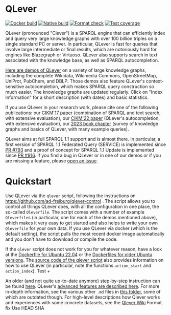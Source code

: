 # QLever

[![Docker build](https://github.com/ad-freiburg/QLever/actions/workflows/docker-publish.yml/badge.svg)](https://github.com/ad-freiburg/QLever/actions/workflows/docker-build.yml)
[![Native build](https://github.com/ad-freiburg/qlever/actions/workflows/native-build.yml/badge.svg)](https://github.com/ad-freiburg/qlever/actions/workflows/native-build.yml)
[![Format check](https://github.com/ad-freiburg/qlever/actions/workflows/format-check.yml/badge.svg)](https://github.com/ad-freiburg/qlever/actions/workflows/format-check.yml)
[![Test coverage](https://codecov.io/github/ad-freiburg/qlever/branch/master/graph/badge.svg?token=OHcEh02rW0)](https://codecov.io/github/ad-freiburg/qlever)

QLever (pronounced "Clever") is a SPARQL engine that can efficiently index and query very large knowledge graphs with over 100 billion triples on a single standard PC or server.
In particular, QLever is fast for queries that involve large intermediate or final results, which are notoriously hard for engines like Blazegraph or Virtuoso.
QLever also supports search in text associated with the knowledge base, as well as SPARQL autocompletion.

[Here are demos of QLever](http://qlever.cs.uni-freiburg.de) on a variety of large knowledge graphs, including the complete Wikidata, Wikimedia Commons, OpenStreetMap, UniProt, PubChem, and DBLP.
Those demos also feature QLever's context-sensitive autocompletion, which makes SPARQL query construction so much easier. The knowledge graphs are updated regularly. Click on "Index Information" for a short description (with dates) and basic statistics.

If you use QLever in your research work, please cite one of the following publications:
our [CIKM'17 paper](https://ad-publications.informatik.uni-freiburg.de/CIKM_qlever_BB_2017.pdf) (combination of SPARQL and text search, with extensive evaluation),
our [CIKM'22 paper](https://ad-publications.cs.uni-freiburg.de/CIKM_sparql_autocompletion_BKKKS_2022.pdf) (QLever's autocompletion, with extensive evaluation),
our [2023 book chapter](https://ad-publications.cs.uni-freiburg.de/CHAPTER_knowledge_graphs_BKKK_2023.pdf) (survey of knowledge graphs and basics of QLever, with many example queries).

QLever aims at full SPARQL 1.1 support and is almost there. In particular, a first version of SPARQL 1.1 Federated Query (SERVICE) is implemented since [PR #793](https://github.com/ad-freiburg/qlever/pull/793) and a proof of concept for SPARQL 1.1 Update is implemented since [PR #916](https://github.com/ad-freiburg/qlever/pull/916). If you find a bug in QLever or in one of our demos or if you are missing a feature, please [open an issue](https://github.com/ad-freiburg/qlever/issues).

# Quickstart

Use QLever via the `qlever` script, following the instructions on https://github.com/ad-freiburg/qlever-control .
The script allows you to control all things QLever does, with all the configuration in one place, the so-called `Qleverfile`.
The script comes with a number of example `Qleverfile`s (in particular, one for each of the demos mentioned above),
which makes it very easy to get started and also helps to write your own `Qleverfile` for your own data. If you use
QLever via docker (which is the default setting), the script pulls the most recent docker image automatically and you
don't have to download or compile the code.

If the `qlever` script does not work for you for whatever reason, have a look at the [Dockerfile for Ubuntu 22.04](https://github.com/ad-freiburg/qlever/blob/master/Dockerfile) or the [Dockerfiles for older Ubuntu versions](https://github.com/ad-freiburg/qlever/tree/master/Dockerfiles). The [source code of the qlever script](https://github.com/ad-freiburg/qlever-control/blob/main/qlever) also provides information on how to use QLever (in particular, note the functions `action_start` and `action_index`). Test +

An older (and not quite up-to-date anymore) step-by-step instruction can be found [here](docs/quickstart.md).
QLever's [advanced features are described here](docs/advanced_features.md).
For more in-depth information, see the various other `.md` files in [this folder](docs), some of which are outdated though.
For high-level descriptions how Qlever works and experiences with some concrete datasets, see the [Qlever Wiki](https://github.com/ad-freiburg/qlever/wiki) Format fix Use HEAD SHA

